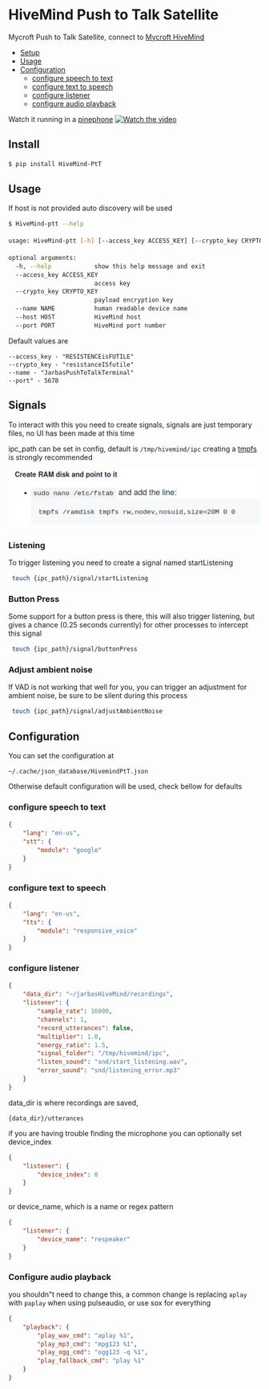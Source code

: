 # HiveMind Push to Talk Satellite

Mycroft Push to Talk Satellite, connect to  [Mycroft HiveMind](https://github.com/JarbasSkills/skill-hivemind)


* [Setup](#setup)
* [Usage](#usage)
* [Configuration](#configuration)
  - [configure speech to text](#configure-speech-to-text)
  - [configure text to speech](#configure-text-to-speech)
  - [configure listener](#configure-listener)
  - [configure audio playback](#configure-audio-playback)

Watch it running in a [pinephone](https://www.pine64.org/pinephone/)
[![Watch the video](https://img.youtube.com/vi/Mn59YN-AW2A/maxresdefault.jpg)](https://youtu.be/T-D1KVIuvjA)

## Install

```bash
$ pip install HiveMind-PtT
```
## Usage

If host is not provided auto discovery will be used

```bash
$ HiveMind-ptt --help

usage: HiveMind-ptt [-h] [--access_key ACCESS_KEY] [--crypto_key CRYPTO_KEY] [--name NAME] [--host HOST] [--port PORT]

optional arguments:
  -h, --help            show this help message and exit
  --access_key ACCESS_KEY
                        access key
  --crypto_key CRYPTO_KEY
                        payload encryption key
  --name NAME           human readable device name
  --host HOST           HiveMind host
  --port PORT           HiveMind port number
```

Default values are

```
--access_key - "RESISTENCEisFUTILE"
--crypto_key - "resistanceISfutile"
--name - "JarbasPushToTalkTerminal"
--port" - 5678

```

## Signals

To interact with this you need to create signals, signals are just temporary files, no UI has been made at this time

ipc_path can be set in config, default is ```/tmp/hivemind/ipc``` creating a [tmpfs](https://en.wikipedia.org/wiki/Tmpfs) is strongly recommended

![ramdisk](./ramdisk.png)

### Listening

To trigger listening you need to create a signal named startListening

```bash
 touch {ipc_path}/signal/startListening
```

### Button Press

Some support for a button press is there, this will also trigger listening, 
but gives a chance (0.25 seconds currently) for other processes to intercept 
this signal

```bash
 touch {ipc_path}/signal/buttonPress
```

### Adjust ambient noise

If VAD is not working that well for you, you can trigger an adjustment for ambient noise, be sure to be silent during this process

```bash
 touch {ipc_path}/signal/adjustAmbientNoise
```

## Configuration

You can set the configuration at
    
    ~/.cache/json_database/HivemindPtT.json
    
Otherwise default configuration will be used, check bellow for defaults

### configure speech to text
```json
{
    "lang": "en-us",
    "stt": {
        "module": "google"
    }
}
```

### configure text to speech
```json
{
    "lang": "en-us",
    "tts": {
        "module": "responsive_voice"
    }
}
```

### configure listener

```json
{
    "data_dir": "~/jarbasHiveMind/recordings",
    "listener": {
        "sample_rate": 16000,
        "channels": 1,
        "record_utterances": false,
        "multiplier": 1.0,
        "energy_ratio": 1.5,
        "signal_folder": "/tmp/hivemind/ipc",
        "listen_sound": "snd/start_listening.wav",
        "error_sound": "snd/listening_error.mp3"
    }
}
```
data_dir is where recordings are saved, 

    {data_dir}/utterances

if you are having trouble finding the microphone you can optionally set device_index

```json
{
    "listener": {
        "device_index": 0
    }
}
```  
or device_name, which is a name or regex pattern
```json
{
    "listener": {
        "device_name": "respeaker"
    }
}
```  


### Configure audio playback

you shouldn"t need to change this, a common change is replacing ```aplay``` with ```paplay``` when using pulseaudio, or use sox for everything

```json
{
    "playback": {
        "play_wav_cmd": "aplay %1",
        "play_mp3_cmd": "mpg123 %1",
        "play_ogg_cmd": "ogg123 -q %1",
        "play_fallback_cmd": "play %1"
    }
}

```